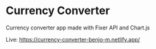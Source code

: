 # Currency Converter

Currency converter app made with Fixer API and Chart.js

Live: https://currency-converter-benjo-m.netlify.app/

